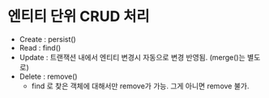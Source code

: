 # 엔티티 단위 CRUD 처리

- Create : persist()
- Read : find()
- Update :  트랜잭션 내에서 엔티티 변경시 자동으로 변경 반영됨. (merge()는 별도로)
- Delete : remove()
  - find 로 찾은 객체에 대해서만 remove가 가능. 그게 아니면 remove 불가.